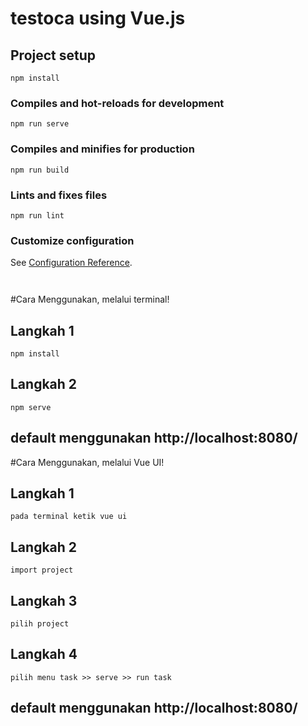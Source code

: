 # testoca using Vue.js

## Project setup
```
npm install
```

### Compiles and hot-reloads for development
```
npm run serve
```

### Compiles and minifies for production
```
npm run build
```

### Lints and fixes files
```
npm run lint
```

### Customize configuration
See [Configuration Reference](https://cli.vuejs.org/config/).
```
```
```
```
#Cara Menggunakan, melalui terminal!

## Langkah 1
```
npm install
```
## Langkah 2
```
npm serve
```
## default menggunakan http://localhost:8080/


#Cara Menggunakan, melalui Vue UI!

## Langkah 1
```
pada terminal ketik vue ui
```
## Langkah 2
```
import project
```
## Langkah 3
```
pilih project
```

## Langkah 4
```
pilih menu task >> serve >> run task
```


## default menggunakan http://localhost:8080/